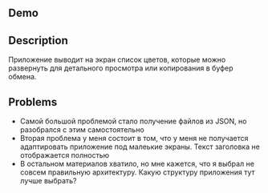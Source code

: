 ## Demo


## Description

Приложение выводит на экран список цветов, которые можно развернуть для детального просмотра или копирования в буфер обмена.

## Problems

- Самой большой проблемой стало получение файлов из JSON, но разобрался с этим самостоятельно 
- Вторая проблема у меня состоит в том, что у меня не получается адаптировать приложение под малеькие экраны. Текст заголовка не отображается полностью
- В остальном материалов хватило, но мне кажется, что я выбрал не совсем правильную архитектуру. Какую структуру приложения тут лучше выбрать?
